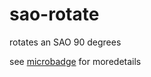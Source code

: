 # sao-rotate
rotates an SAO 90 degrees


see [microbadge](https://github.com/securelyfitz/microbadge) for moredetails

